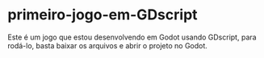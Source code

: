 # primeiro-jogo-em-GDscript
Este é um jogo que estou desenvolvendo em Godot usando GDscript, para rodá-lo, basta baixar os arquivos e abrir o projeto no Godot.
